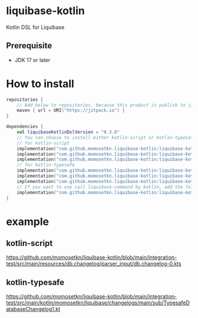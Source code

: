 # liquibase-kotlin

Kotlin DSL for Liquibase

## Prerequisite

- JDK 17 or later

# How to install

```kotlin
repositories {
    // Add below to repositories. because this product is publish to jitpack.
    maven { url = URI("https://jitpack.io") }
}

dependencies {
    val liquibaseKotlinDslVersion = "0.3.0"
    // You can choose to install either kotlin-script or kotlin-typesafe.
    // for kotlin-script
    implementation("com.github.momosetkn.liquibase-kotlin:liquibase-kotlin-dsl:$liquibaseKotlinDslVersion")
    implementation("com.github.momosetkn.liquibase-kotlin:liquibase-kotlin-script-parser:$liquibaseKotlinDslVersion")
    implementation("com.github.momosetkn.liquibase-kotlin:liquibase-kotlin-script-serializer:$liquibaseKotlinDslVersion")
    // for kotlin-typesafe
    implementation("com.github.momosetkn.liquibase-kotlin:liquibase-kotlin-dsl:$liquibaseKotlinDslVersion")
    implementation("com.github.momosetkn.liquibase-kotlin:liquibase-kotlin-typesafe-parser:$liquibaseKotlinDslVersion")
    implementation("com.github.momosetkn.liquibase-kotlin:liquibase-kotlin-typesafe-serializer:$liquibaseKotlinDslVersion")
    // If you want to use call liquibase-command by kotlin, add the following code.
    implementation("com.github.momosetkn.liquibase-kotlin:liquibase-kotlin-client:$liquibaseKotlinDslVersion")
}
```

# example
## kotlin-script
https://github.com/momosetkn/liquibase-kotlin/blob/main/integration-test/src/main/resources/db.changelog/parser_input/db.changelog-0.kts
## kotlin-typesafe
https://github.com/momosetkn/liquibase-kotlin/blob/main/integration-test/src/main/kotlin/momosetkn/liquibase/changelogs/main/sub/TypesafeDatabaseChangelog1.kt
